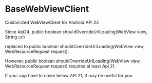 # BaseWebViewClient
Customized WebViewClient for Android API 24

Since Api24, public boolean shouldOverrideUrlLoading(WebView view, String url)

replaced to public boolean shouldOverrideUrlLoading(WebView view, WebResourceRequest request).

However, public boolean shouldOverrideUrlLoading(WebView view, WebResourceRequest request) requires at least Api 21.

If your app have to cover below API 21, It may be useful for you.
